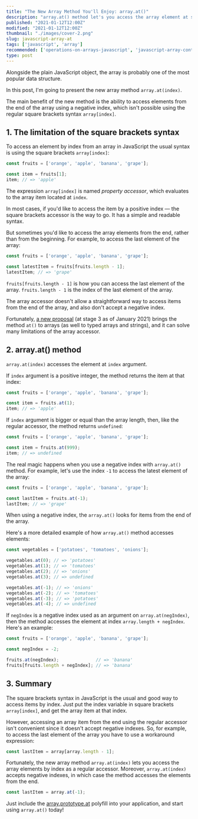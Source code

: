 ```yaml
---
title: "The New Array Method You'll Enjoy: array.at()"
description: "array.at() method let's you access the array element at specific index"
published: "2021-01-12T12:00Z"
modified: "2021-01-12T12:00Z"
thumbnail: "./images/cover-2.png"
slug: javascript-array-at
tags: ['javascript', 'array']
recommended: ['operations-on-arrays-javascript', 'javascript-array-contains-value']
type: post
---
```


Alongside the plain JavaScript object, the array is probably one of the most popular data structure. 

In this post, I'm going to present the new array method `array.at(index)`.  

The main benefit of the new method is the ability to access elements from the end of the array using a negative index, which isn't possible using the regular square brackets syntax `array[index]`.  

## 1. The limitation of the square brackets syntax

To access an element by index from an array in JavaScript the usual syntax is using the square brackets `array[index]`:

```javascript
const fruits = ['orange', 'apple', 'banana', 'grape'];

const item = fruits[1];
item; // => 'apple'
```

The expression `array[index]` is named *property accessor*, which evaluates to the array item located at `index`.  

In most cases, if you'd like to access the item by a positive index &mdash; the square brackets accessor is the way to go. It has a simple and readable syntax.  

But sometimes you'd like to access the array elements from the end, rather than from the beginning. For example, to access the last element of the array:

```javascript
const fruits = ['orange', 'apple', 'banana', 'grape'];

const latestItem = fruits[fruits.length - 1];
latestItem; // => 'grape'
```

`fruits[fruits.length - 1]` is how you can access the last element of the array. `fruits.length - 1` is the index of the last element of the array.  

The array accessor doesn't allow a straightforward way to access items from the end of the array, and also don't accept a negative index.     

Fortunately, [a new proposal](https://github.com/tc39/proposal-relative-indexing-method) (at stage 3 as of January 2021) brings the method `at()` to arrays (as well to typed arrays and strings), and it can solve many limitations of the array accessor.  

## 2. array.at() method

`array.at(index)` accesses the element at `index` argument.  

If `index` argument is a positive integer, the method returns the item at that index:

```javascript
const fruits = ['orange', 'apple', 'banana', 'grape'];

const item = fruits.at(1);
item; // => 'apple'
```

If `index` argument is bigger or equal than the array length, then, like the regular accessor, the method returns `undefined`:

```javascript
const fruits = ['orange', 'apple', 'banana', 'grape'];

const item = fruits.at(999);
item; // => undefined
```

The real magic happens when you use a negative index with `array.at()` method. For example, let's use the index `-1` to access the latest element of 
the array:

```javascript
const fruits = ['orange', 'apple', 'banana', 'grape'];

const lastItem = fruits.at(-1);
lastItem; // => 'grape'
```

When using a negative index, the `array.at()` looks for items from the end of the array.  

Here's a more detailed example of how `array.at()` method accesses elements:

```javascript
const vegetables = ['potatoes', 'tomatoes', 'onions'];

vegetables.at(0); // => 'potatoes'
vegetables.at(1); // => 'tomatoes'
vegetables.at(2); // => 'onions'
vegetables.at(3); // => undefined

vegetables.at(-1); // => 'onions'
vegetables.at(-2); // => 'tomatoes'
vegetables.at(-3); // => 'potatoes'
vegetables.at(-4); // => undefined
```

If `negIndex` is a negative index used as an argument on `array.at(negIndex)`, then the method accesses 
the element at index `array.length + negIndex`. Here's an example:

```javascript
const fruits = ['orange', 'apple', 'banana', 'grape'];

const negIndex = -2;

fruits.at(negIndex);              // => 'banana'
fruits[fruits.length + negIndex]; // => 'banana'
```

## 3. Summary

The square brackets syntax in JavaScript is the usual and good way to access items by index. Just put the index variable in square brackets `array[index]`,
and get the array item at that index.  

However, accessing an array item from the end using the regular accessor isn't convenient since it doesn't accept negative indexes. So, for example, to access the last element of the array you have to use a workaround expression: 

```javascript
const lastItem = array[array.length - 1];
```

Fortunately, the new array method `array.at(index)` lets you access the array elements by index as a regular accessor. Moreover, `array.at(index)` accepts negative indexes, in which case the method accesses the elements from the end.  

```javascript
const lastItem = array.at(-1);
```

Just include the [array.prototype.at](https://github.com/es-shims/Array.prototype.at) polyfill into your application, and start using `array.at()` today!